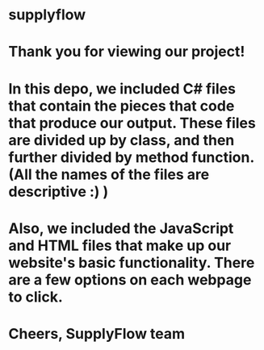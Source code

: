 # supplyflow

# Thank you for viewing our project!

# In this depo, we included C# files that contain the pieces that code that produce our output. These files are divided up by class, and then further divided by method function. (All the names of the files are descriptive :) )

# Also, we included the JavaScript and HTML files that make up our website's basic functionality. There are a few options on each webpage to click. 

# Cheers, SupplyFlow team
